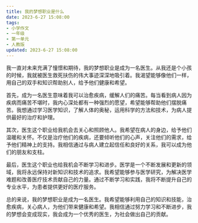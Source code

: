 ```yaml
---
title: 我的梦想职业是什么
date: 2023-6-27 15:08:00
tags:
- 小学作文
- 一年级
- 第一单元
- 人教版
updated: 2023-6-27 15:08:00
---
```

我一直对未来充满了憧憬和期待，我的梦想职业是成为一名医生。从我还是个小孩的时候，我就被医生救死扶伤的伟大事迹深深地吸引着。我渴望能够像他们一样，用自己的双手和知识帮助别人，给予他们健康和希望。

首先，成为一名医生意味着我可以治愈疾病，缓解人们的痛苦。每当看到病人因为疾病而痛苦不堪时，我内心深处都有一种强烈的愿望，希望能够帮助他们摆脱痛苦。我想通过学习医学知识，了解人体的奥秘，运用科学的方法和技术，为病人提供最好的治疗和护理。

其次，医生这个职业给我机会去关心和照顾他人。我希望在病人的身边，给予他们温暖和关怀。不仅是治疗他们的疾病，还要倾听他们的心声，关注他们的需求，给予他们精神上的支持。我相信通过与病人建立起信任和良好的关系，我可以成为他们的朋友和支柱。

最后，医生这个职业也给我机会不断学习和进步。医学是一个不断发展和更新的领域，我将永远保持对新知识和技术的追求。我希望能够参与医学研究，为解决医学难题和改善医疗技术贡献自己的力量。通过不断学习和实践，我将不断提升自己的专业水平，为患者提供更好的医疗服务。

总的来说，我的梦想职业是成为一名医生。我希望能够利用自己的知识和技能，治愈疾病，关心病人，为他们带来健康和希望。我相信通过努力学习和不断进步，我的梦想会变成现实，我会成为一个优秀的医生，为社会做出自己的贡献。
